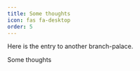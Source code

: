 ```yaml
---
title: Some thoughts
icon: fas fa-desktop
order: 5
---
```

Here is the entry to another branch-palace.

Some thoughts